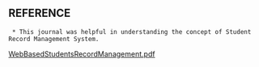 ## REFERENCE 
     * This journal was helpful in understanding the concept of Student Record Management System.
   [WebBasedStudentsRecordManagement.pdf](https://github.com/AdithyaaRavishankar/M1_StudentRecordManagementSystem/files/8403363/WebBasedStudentsRecordManagement.pdf)

